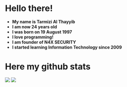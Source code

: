 # Hello there!
- **My name is Tarmizi Al Thayyib**
- **I am now 24 years old**
- **I was born on 19 August 1997**
- **I love programming!**
- **I am founder of N4X SECURITY**
- **I started learning Information Technology since 2009**

# Here my github stats
<img src="https://github-readme-stats.vercel.app/api?username=blek1337&show_icons=true&theme=tokyonight">
<img src="https://github-readme-streak-stats.herokuapp.com/?user=blek1337&theme=tokyonight">
